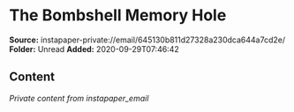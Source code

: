 # The Bombshell Memory Hole

**Source:** instapaper-private://email/645130b811d27328a230dca644a7cd2e/
**Folder:** Unread
**Added:** 2020-09-29T07:46:42




## Content
*Private content from instapaper_email*
